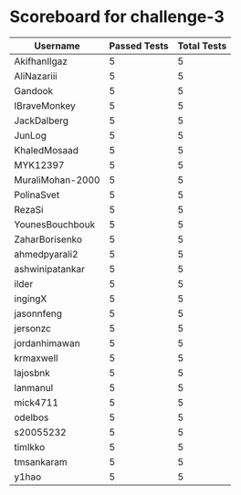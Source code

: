 # Scoreboard for challenge-3
| Username   | Passed Tests | Total Tests |
|------------|--------------|-------------|
| AkifhanIlgaz | 5 | 5 |
| AliNazariii | 5 | 5 |
| Gandook | 5 | 5 |
| IBraveMonkey | 5 | 5 |
| JackDalberg | 5 | 5 |
| JunLog | 5 | 5 |
| KhaledMosaad | 5 | 5 |
| MYK12397 | 5 | 5 |
| MuraliMohan-2000 | 5 | 5 |
| PolinaSvet | 5 | 5 |
| RezaSi | 5 | 5 |
| YounesBouchbouk | 5 | 5 |
| ZaharBorisenko | 5 | 5 |
| ahmedpyarali2 | 5 | 5 |
| ashwinipatankar | 5 | 5 |
| ilder | 5 | 5 |
| ingingX | 5 | 5 |
| jasonnfeng | 5 | 5 |
| jersonzc | 5 | 5 |
| jordanhimawan | 5 | 5 |
| krmaxwell | 5 | 5 |
| lajosbnk | 5 | 5 |
| lanmanul | 5 | 5 |
| mick4711 | 5 | 5 |
| odelbos | 5 | 5 |
| s20055232 | 5 | 5 |
| timlkko | 5 | 5 |
| tmsankaram | 5 | 5 |
| y1hao | 5 | 5 |
